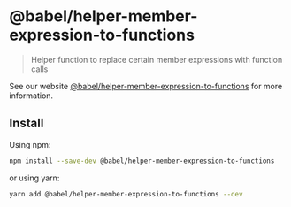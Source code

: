 # @babel/helper-member-expression-to-functions

> Helper function to replace certain member expressions with function calls

See our website [@babel/helper-member-expression-to-functions](https://babeljs.io/docs/en/babel-helper-member-expression-to-functions) for more information.

## Install

Using npm:

```sh
npm install --save-dev @babel/helper-member-expression-to-functions
```

or using yarn:

```sh
yarn add @babel/helper-member-expression-to-functions --dev
```
